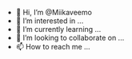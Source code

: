 - 👋 Hi, I’m @Miikaveemo
- 👀 I’m interested in ...
- 🌱 I’m currently learning ...
- 💞️ I’m looking to collaborate on ...
- 📫 How to reach me ...

<!---
Miikaveemo/Miikaveemo is a ✨ special ✨ repository because its `README.md` (this file) appears on your GitHub profile.
You can click the Preview link to take a look at your changes.
--->
